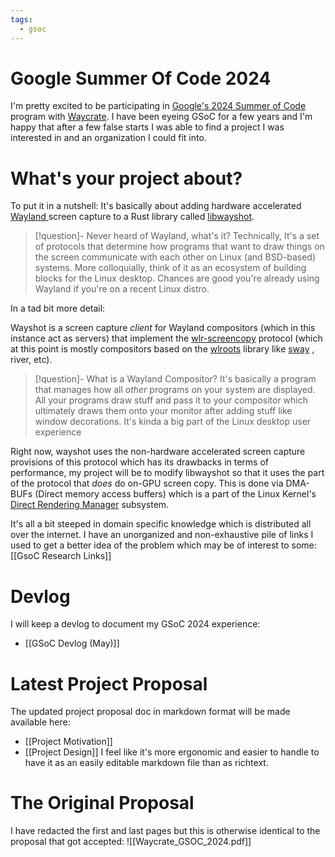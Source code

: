 ```yaml
---
tags:
  - gsoc
---
```


# Google Summer Of Code 2024

I'm pretty excited to be participating in [Google's 2024 Summer of Code ](https://en.wikipedia.org/wiki/Google_Summer_of_Code)program with [Waycrate](https://waycrate.github.io/index.html). I have been eyeing GSoC for a few years and I'm happy that after a few false starts I was able to find a project I was interested in and an organization I could fit into.

# What's your project about?
To put it in a nutshell: It's basically about adding hardware accelerated [Wayland ](https://en.wikipedia.org/wiki/Wayland_(protocol))screen capture to a Rust library called [libwayshot](https://github.com/waycrate/wayshot). 

> [!question]- Never heard of Wayland, what's it?
> Technically, It's a set of protocols that determine how programs that want to draw things on the screen communicate with each other on Linux (and BSD-based) systems. More colloquially, think of it as an ecosystem of building blocks for the Linux desktop. Chances are good you're already using Wayland if you're on a recent Linux distro. 

In a tad bit more detail: 

Wayshot is a screen capture *client* for Wayland compositors (which in this instance act as servers) that implement the [wlr-screencopy](https://wayland.app/protocols/wlr-screencopy-unstable-v1)  protocol (which at this point is mostly compositors based on the [wlroots](https://github.com/swaywm/wlroots) library like [sway](https://en.wikipedia.org/wiki/Sway_(window_manager)) , river, etc).
> [!question]- What is a Wayland Compositor? 
> It's basically a program that manages how all *other* programs on your system are displayed. All your programs draw stuff and pass it to your compositor which ultimately draws them onto your monitor after adding stuff like window decorations. It's kinda a big part of the Linux desktop user experience

Right now, wayshot uses the non-hardware accelerated screen capture provisions of this protocol which has its drawbacks in terms of performance, my project will be to modify libwayshot so that it uses the part of the protocol that *does* do on-GPU screen copy. This is done via  DMA-BUFs (Direct memory access buffers) which is a part of the Linux Kernel's [Direct Rendering Manager](https://en.wikipedia.org/wiki/Direct_Rendering_Manager) subsystem. 

It's all a bit steeped in domain specific knowledge which is distributed all over the internet. I have an unorganized and non-exhaustive pile of links I used to get a better idea of the problem which may be of interest to some:  [[GsoC Research Links]]

# Devlog
I will keep a devlog to document my GSoC 2024 experience:
- [[GSoC Devlog (May)]]
# Latest Project Proposal
The updated project proposal doc in markdown format will be made available here:
- [[Project Motivation]]
- [[Project Design]]
I feel like it's more ergonomic and easier to handle to have it as an easily editable markdown file than as richtext.
# The Original Proposal

I have redacted the first and last pages but this is otherwise identical to the proposal that got accepted:
![[Waycrate_GSOC_2024.pdf]]
